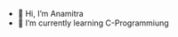 - 👋 Hi, I’m Anamitra
- 🌱 I’m currently learning C-Programmiung


<!---
anamitrajoshi/anamitrajoshi is a ✨ special ✨ repository because its `README.md` (this file) appears on your GitHub profile.
You can click the Preview link to take a look at your changes.
--->
